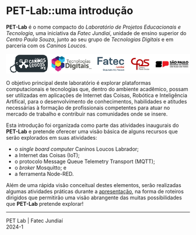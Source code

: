 # PET-Lab::uma introdução

**PET-Lab** é o nome compacto do *Laboratório de Projetos Educacionais e Tecnologia*, uma iniciativa da *Fatec Jundiaí*, unidade de ensino superior do *Centro Paula Souza*, junto ao seu grupo de *Tecnologias Digitais* e em parceria com os *Caninos Loucos*.

<img src='https://github.com/pet-lab-hub/intro/blob/main/background/sponsors.png?raw=true' alt='![Patrocinadores]' />

O objetivo principal deste laboratório é explorar plataformas computacionais e tecnologias que, dentro do ambiente acadêmico, possam ser utilizadas em aplicações de Internet das Coisas, Robótica e Inteligência Artifical, para o desenvolvimento de conhecimentos, habilidades e atitudes necessárias à formação de profissionais competentes para atuar no mercado de trabalho e contribuir nas comunidades onde se insere.

Esta introdução foi organizada como parte das atividades inaugurais do **PET-Lab** e pretende oferecer uma visão básica de alguns recursos que serão explorados em suas atividades:

- o *single board computer* Caninos Loucos Labrador;
- a Internet das Coisas (IoT);
- o protocolo Message Queue Telemetry Transport (MQTT);
- o *broker* Mosquitto; e
- a ferramenta Node-RED.

Além de uma rápida visão conceitual destes elementos, serão realizadas algumas atividades práticas durante a [apresentação](https://github.com/pet-lab-hub/intro/blob/main/PET_Lab_Labrador_Intro.pdf), na forma de roteiros dirigidos que permitirão uma visão abrangente das muitas possibilidades que **PET-Lab** pretende explorar!


---

PET Lab | Fatec Jundiaí
<br/>2024-1
